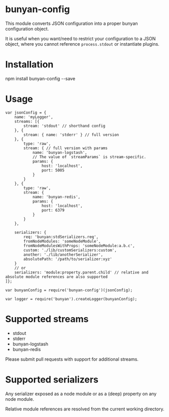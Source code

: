 # bunyan-config

This module converts JSON configuration into a proper bunyan configuration object.

It is useful when you want/need to restrict your configuration to a JSON object, 
where you cannot reference `process.stdout` or instantiate plugins.

# Installation

npm install bunyan-config --save

# Usage

```
var jsonConfig = {
    name: 'myLogger',
    streams: [{
        stream: 'stdout' // shorthand config
    }, {
        stream: { name: 'stderr' } // full version
    }, {
        type: 'raw',
        stream: { // full version with params
            name: 'bunyan-logstash',
            // The value of `streamParams` is stream-specific.
            params: {
                host: 'localhost',
                port: 5005
            }
        }
    }, {
        type: 'raw',
        stream: {
            name: 'bunyan-redis',
            params: {
                host: 'localhost',
                port: 6379
            }
        }
    },
    
    serializers: {
        req: 'bunyan:stdSerializers.req',
        fromNodeModules: 'someNodeModule',
        fromNodeModulesWithProps: 'someNodeModule:a.b.c',
        custom: './lib/customSerializers:custom',
        another: './lib/anotherSerializer',
        absolutePath: '/path/to/serializer:xyz'
    }
    // or
    serializers: 'module:property.parent.child' // relative and absolute module references are also supported
]};

var bunyanConfig = require('bunyan-config')(jsonConfig);

var logger = require('bunyan').createLogger(bunyanConfig); 
```

# Supported streams

- stdout
- stderr
- bunyan-logstash
- bunyan-redis

Please submit pull requests with support for additional streams.

# Supported serializers

Any serializer exposed as a node module or as a (deep) property on any node module.

Relative module references are resolved from the current working directory.
